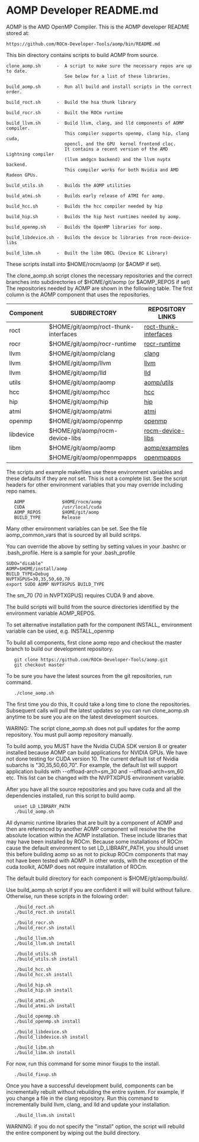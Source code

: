 AOMP Developer README.md
========================

AOMP is the AMD OpenMP Compiler. This is the AOMP developer README stored at:
```
https://github.com/ROCm-Developer-Tools/aomp/bin/README.md
```
This bin directory contains scripts to build AOMP from source.
```
clone_aomp.sh      -  A script to make sure the necessary repos are up to date.
                      See below for a list of these libraries.

build_aomp.sh      -  Run all build and install scripts in the correct order. 

build_roct.sh      -  Build the hsa thunk library

build_rocr.sh      -  Built the ROCm runtime

build_llvm.sh      -  Build llvm, clang, and lld components of AOMP compiler.
                      This compiler supports openmp, clang hip, clang cuda,
                      opencl, and the GPU  kernel frontend cloc.
                      It contains a recent version of the AMD Lightning compiler
                      (llvm amdgcn backend) and the llvm nvptx backend.
                      This compiler works for both Nvidia and AMD Radeon GPUs.

build_utils.sh     -  Builds the AOMP utilities

build_atmi.sh      -  Builds early release of ATMI for aomp.

build_hcc.sh       -  Builds the hcc compiler needed by hip

build_hip.sh       -  Builds the hip host runtimes needed by aomp.

build_openmp.sh    -  Builds the OpenMP libraries for aomp.

build_libdevice.sh -  Builds the device bc libraries from rocm-device-libs

build_libm.sh      -  Built the libm DBCL (Device BC Library)
```
These scripts install into $HOME/rocm/aomp (or $AOMP if set). 

The clone_aomp.sh script clones the necessary repositories and the correct
branches into subdirectories of $HOME/git/aomp (or $AOMP_REPOS if set)
The repositories needed by AOMP are shown in the following table.
The first column is the AOMP component that uses the repositories.

| Component | SUBDIRECTORY                          | REPOSITORY LINKS      
| --------- | ------------                          | ----------------
| roct      | $HOME/git/aomp/roct-thunk-interfaces  | [roct-thunk-interfaces](https://github.com/radeonopencompute/roct-thunk-interface)
| rocr      | $HOME/git/aomp/rocr-runtime           | [rocr-runtime](https://github.com/radeonopencompute/rocr-runtime)
| llvm      | $HOME/git/aomp/clang                  | [clang](https://github.com/ROCm-Developer-Tools/clang)
| llvm      | $HOME/git/aomp/llvm                   | [llvm](https://github.com/ROCm-Developer-Tools/llvm)
| llvm      | $HOME/git/aomp/lld                    | [lld](https://github.com/ROCm-Developer-Tools/lld)
| utils     | $HOME/git/aomp/aomp                   | [aomp/utils](https://github.com/ROCm-Developer-Tools/aomp/tree/master/utils)
| hcc       | $HOME/git/aomp/hcc                    | [hcc](https://github.com/radeonopencompute/hcc)
| hip       | $HOME/git/aomp/hip                    | [hip](https://github.com/ROCm-Developer-Tools/hip)
| atmi      | $HOME/git/aomp/atmi                   | [atmi](https://github.com/radeonopencompute/atmi)
| openmp    | $HOME/git/aomp/openmp                 | [openmp](https://github.com/ROCm-Developer-Tools/openmp)
| libdevice | $HOME/git/aomp/rocm-device-libs       | [rocm-device-libs](https://github.com/radeonopencompute/rocm-device-libs)
| libm      | $HOME/git/aomp/aomp                   | [aomp/examples](https://github.com/ROCm-Developer-Tools/aomp/tree/master/examples/libdevice)
|           | $HOME/git/aomp/openmpapps             | [openmpapps](https://github.com/AMDComputeLibraries/openmpapps)


The scripts and example makefiles use these environment variables and these 
defaults if they are not set. This is not a complete list.  See the script headers
for other environment variables that you may override including repo names. 

```
   AOMP              $HOME/rocm/aomp
   CUDA              /usr/local/cuda
   AOMP_REPOS        $HOME/git/aomp
   BUILD_TYPE        Release
```

Many other environment variables can be set.  See the file aomp_common_vars that is sourced by all build scritps. 


You can override the above by setting by setting values in your .bashrc or .bash_profile.
Here is a sample for your .bash_profile

```
SUDO="disable"
AOMP=$HOME/install/aomp
BUILD_TYPE=Debug
NVPTXGPUS=30,35,50,60,70
export SUDO AOMP NVPTXGPUS BUILD_TYPE
```
The sm_70 (70 in NVPTXGPUS) requires CUDA 9 and above.

The build scripts will build from the source directories identified by the 
environment variable AOMP_REPOS.

To set alternative installation path for the component INSTALL_<COMPONENT> environment 
variable can be used, e.g. INSTALL_openmp

To build all components, first clone aomp repo and checkout the master branch
to build our development repository.  

```
   git clone https://github.com/ROCm-Developer-Tools/aomp.git
   git checkout master 
```
	
To be sure you have the latest sources from the git repositories, run command.

```
   ./clone_aomp.sh
```

The first time you do this, It could take a long time to clone the repositories.  Subsequent calls will pull the latest updates so you can run clone_aomp.sh anytime to be sure you are on the latest development sources. 

WARING: The script clone_aomp.sh does not pull updates for the aomp repository. You must pull aomp repository manually. 

To build aomp, you MUST have the Nvidia CUDA SDK version 8 or greater installed because AOMP can build applications for NVIDIA GPUs. We have not done testing for CUDA version 10.  The current default list of Nvidia subarchs is "30,35,50,60,70".  For example, the default list will support application builds with --offload-arch=sm_30 and --offload-arch=sm_60 etc.  This list can be changed with the NVPTXGPUS environment variable.

After you have all the source repositories and you have cuda and all the dependencies installed, 
run this script to build aomp.
```
   unset LD_LIBRARY_PATH
   ./build_aomp.sh
```
All dynamic runtime libraries that are built by a component of AOMP and then are referenced by another AOMP component will resolve the the absolute location within the AOMP installation.  These include libraries that may have been installed by ROCm. Because some installations of ROCm cause the default environment to set LD_LIBRARY_PATH, you should unset this before building aomp so as not to pickup ROCm components that may not have been tested with AOMP.  In other words, with the exception of the cuda toolkit, AOMP does not require installation of ROCm.

The default build directory for each component is $HOME/git/aomp/build/<component>.

Use build_aomp.sh script if you are confident it will will build without failure.
Otherwise, run these  scripts in the folowing order:

```
   ./build_roct.sh
   ./build_roct.sh install

   ./build_rocr.sh
   ./build_rocr.sh install

   ./build_llvm.sh
   ./build_llvm.sh install

   ./build_utils.sh
   ./build_utils.sh install

   ./build_hcc.sh
   ./build_hcc.sh install

   ./build_hip.sh
   ./build_hip.sh install
   
   ./build_atmi.sh
   ./build_atmi.sh install

   ./build_openmp.sh  
   ./build_openmp.sh install

   ./build_libdevice.sh  
   ./build_libdevice.sh install

   ./build_libm.sh  
   ./build_libm.sh install
```

For now, run this command for some minor fixups to the install.

```
   ./build_fixup.sh
```

Once you have a successful development build, components can be incrementally rebuilt without rebuilding the entire system. For example, if you change a file in the clang repository. Run this command to incrementally build llvm, clang, and lld and update your installation. 

```
   ./build_llvm.sh install
```
WARNING:  if you do not specify the "install" option, the script will rebuild the entire component by wiping out the build directory.
